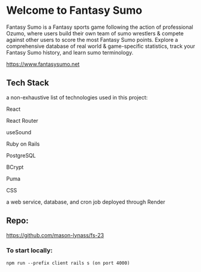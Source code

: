 # Welcome to Fantasy Sumo

Fantasy Sumo is a Fantasy sports game following the action of professional Ozumo, where users build their own team of sumo wrestlers & compete against other users to score the most Fantasy Sumo points. Explore a comprehensive database of real world & game-specific statistics, track your Fantasy Sumo history, and learn sumo terminology.

https://www.fantasysumo.net

## Tech Stack

a non-exhaustive list of technologies used in this project:

React

React Router

useSound

Ruby on Rails

PostgreSQL

BCrypt

Puma

CSS

a web service, database, and cron job deployed through Render

## Repo:

https://github.com/mason-lynass/fs-23

### To start locally:

`npm run --prefix client
rails s (on port 4000)`
